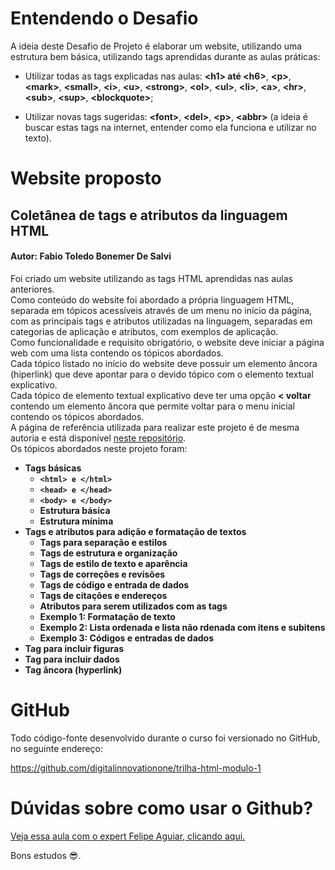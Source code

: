# Entendendo o Desafio
 
A ideia deste Desafio de Projeto é elaborar um website, utilizando uma estrutura bem básica, utilizando tags aprendidas durante as aulas práticas:
 
- Utilizar todas as tags explicadas nas aulas: **\<h1\> até \<h6\>**, **\<p\>**, **\<mark\>**, **\<small\>**, **\<i\>**, **\<u\>**, **\<strong\>**, **\<ol\>**, **\<ul\>**, **\<li\>**, **\<a\>**, **\<hr\>**, **\<sub\>**, **\<sup\>**, **\<blockquote\>**;

- Utilizar novas tags sugeridas: **\<font\>**, **\<del\>**, **\<p\>**, **\<abbr\>** (a ideia é buscar estas tags na internet, entender como ela funciona e utilizar no texto).

# Website proposto

## Coletânea de tags e atributos da linguagem HTML

#### Autor: Fabio Toledo Bonemer De Salvi

Foi criado um website utilizando as tags HTML aprendidas nas aulas anteriores.\
Como conteúdo do website foi abordado a própria linguagem HTML, separada em tópicos acessíveis através de um menu no início da página, com as principais tags e atributos utilizadas na linguagem, separadas em categorias de aplicação e atributos, com exemplos de aplicação.\
Como funcionalidade e requisito obrigatório, o website deve iniciar a página web com uma lista contendo os tópicos abordados.\
Cada tópico listado no início do website deve possuir um elemento âncora (hiperlink) que deve apontar para o devido tópico com o elemento textual explicativo.\
Cada tópico de elemento textual explicativo deve ter uma opção **< voltar** contendo um elemento âncora que permite voltar para o menu inicial contendo os tópicos abordados.\
A página de referência utilizada para realizar este projeto é de mesma autoria e está disponível [neste repositório](https://github.com/engfabiodesalvi/introduction-to-html-in-practice-DIO.git).\
Os tópicos abordados neste projeto foram:
- **Tags básicas**    
    - **`<html> e </html>`**
    - **`<head> e </head>`**
    - **`<body> e </body>`**
    - **Estrutura básica**
    - **Estrutura mínima**
- **Tags e atributos para adição e formatação de textos**
    - **Tags para separação e estilos**
    - **Tags de estrutura e organização**
    - **Tags de estilo de texto e aparência**
    - **Tags de correções e revisões**
    - **Tags de código e entrada de dados**
    - **Tags de citações e endereços**
    - **Atributos para serem utilizados com as tags**
    - **Exemplo 1: Formatação de texto**
    - **Exemplo 2: Lista ordenada e lista não rdenada com itens e subitens**
    - **Exemplo 3: Códigos e entradas de dados**
- **Tag para incluir figuras**
- **Tag para incluir dados**
- **Tag âncora (hyperlink)**


# GitHub

Todo código-fonte desenvolvido durante o curso foi versionado no GitHub, no seguinte endereço:

[<u>https://github.com/digitalinnovationone/trilha-html-modulo-1</u>](https://github.com/digitalinnovationone/trilha-html-modulo-1)
 
# Dúvidas sobre como usar o Github?

[<u>Veja essa aula com o expert Felipe Aguiar, clicando aqui.</u>](https://web.dio.me/lives/primeiros-passos-com-git-e-github)
 
Bons estudos 😎.
